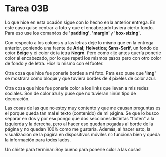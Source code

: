 # Tarea 03B


Lo que hice en esta ocasión sigue con lo hecho en la anterior entrega. En este caso quise centrar la foto y que el encabezado tuviera cierto fondo. Para eso use los comandos de __'padding'__, __'margin'__ y __'box-sizing'__. 

Con respecto a los colores y a las letras deje lo mismo que en la entrega anterior, poniendo una fuente de __Arial; Helvetica; Sans-Serif__, un fondo de color __Beige__ y el color de la letra __Negro__. Pero como dije antes quería ponerle color al encabezado, por lo que repetí los mismos pasos pero con otro color de fondo y de letra. Hice lo mismo con el footer. 

Otra cosa que hice fue ponerle bordes a mi foto. Para eso puse que __'img'__ se mostrara como bloque y que tuviera bordes de 4 pixéles de color azul. 

Otra cosa que hice fue ponerle color a los links que llevan a mis redes sociales. Son de color azul y puse que no tuvieran ninún tipo de decoración.

Las cosas de las que no estoy muy contento y que me causan preguntas es el porque queda tan mal el texto (contenido) de mi página. Se que lo busco separar en dos y por eso pongo que dos secciones distintas "floten" a la izquierda y la derecha, pero al hacer eso quedan pegadas al borde de la página y no quedan 100% como me gustaría. Además, al hacer esto, la visualización de la página en dispositivos móviles no funciona bien y queda la información para todos lados. 

Un chiste para terminar: Soy bueno para ponerle color a las cosas!
